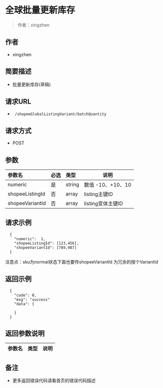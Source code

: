 # 全球批量更新库存

> 作者：xingzhen

## 作者
- xingzhen

    
## 简要描述

- 批量更新库存(草稿)

## 请求URL
- ` /shopeeGlobalListingVariant/batchQuantity`
  
## 请求方式
- POST 

## 参数

|参数名|必选|类型|说明|
|:----    |:---|:----- |-----   |
|numeric  |是  | string | 数值  -10、+10、10  |
|shopeeListingId  |否  |array | listing主键ID    |
|shopeeVariantId  |否  |array | listing变体主键ID    |

## 请求示例
``` 
  {
	"numeric":  1,
	"shopeeListingId": [123,456],
	"shopeeVariantId": [789,987]
  }
```
注意点：sku为normal状态下面也要传shopeeVariantId 为冗余的按个VariantId


## 返回示例 

``` 
  {
    "code": 0,
	"msg": "success"
    "data": {
   
    }
  }
```

## 返回参数说明 

|参数名|类型|说明|
|:-----  |:-----|-----                           |


## 备注 

- 更多返回错误代码请看首页的错误代码描述